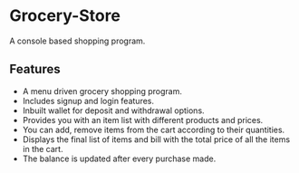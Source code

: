 # Grocery-Store
A console based shopping program.


## Features

   *  A menu driven grocery shopping program.
   *  Includes signup and login features.
   *  Inbuilt wallet for deposit and withdrawal options.
   *  Provides you with an item list with different products and prices.
   *  You can add, remove items from the cart according to their quantities.
   *  Displays the final list of items and bill with the total price of all the items in the cart.
   *  The balance is updated after every purchase made.
